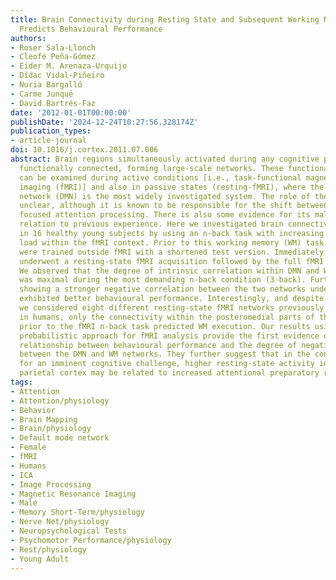 ```yaml
---
title: Brain Connectivity during Resting State and Subsequent Working Memory Task
  Predicts Behavioural Performance
authors:
- Roser Sala-Llonch
- Cleofé Peña-Gómez
- Eider M. Arenaza-Urquijo
- Dídac Vidal-Piñeiro
- Nuria Bargalló
- Carme Junqué
- David Bartrés-Faz
date: '2012-01-01T00:00:00'
publishDate: '2024-12-24T10:27:56.328174Z'
publication_types:
- article-journal
doi: 10.1016/j.cortex.2011.07.006
abstract: Brain regions simultaneously activated during any cognitive process are
  functionally connected, forming large-scale networks. These functional networks
  can be examined during active conditions [i.e., task-functional magnetic resonance
  imaging (fMRI)] and also in passive states (resting-fMRI), where the default mode
  network (DMN) is the most widely investigated system. The role of the DMN remains
  unclear, although it is known to be responsible for the shift between resting and
  focused attention processing. There is also some evidence for its malleability in
  relation to previous experience. Here we investigated brain connectivity patterns
  in 16 healthy young subjects by using an n-back task with increasing levels of memory
  load within the fMRI context. Prior to this working memory (WM) task, participants
  were trained outside fMRI with a shortened test version. Immediately after, they
  underwent a resting-state fMRI acquisition followed by the full fMRI n-back test.
  We observed that the degree of intrinsic correlation within DMN and WM networks
  was maximal during the most demanding n-back condition (3-back). Furthermore, individuals
  showing a stronger negative correlation between the two networks under both conditions
  exhibited better behavioural performance. Interestingly, and despite the fact that
  we considered eight different resting-state fMRI networks previously identified
  in humans, only the connectivity within the posteromedial parts of the DMN (precuneus)
  prior to the fMRI n-back task predicted WM execution. Our results using a data-driven
  probabilistic approach for fMRI analysis provide the first evidence of a direct
  relationship between behavioural performance and the degree of negative correlation
  between the DMN and WM networks. They further suggest that in the context of expectancy
  for an imminent cognitive challenge, higher resting-state activity in the posteromedial
  parietal cortex may be related to increased attentional preparatory resources.
tags:
- Attention
- Attention/physiology
- Behavior
- Brain Mapping
- Brain/physiology
- Default mode network
- Female
- fMRI
- Humans
- ICA
- Image Processing
- Magnetic Resonance Imaging
- Male
- Memory Short-Term/physiology
- Nerve Net/physiology
- Neuropsychological Tests
- Psychomotor Performance/physiology
- Rest/physiology
- Young Adult
---
```

